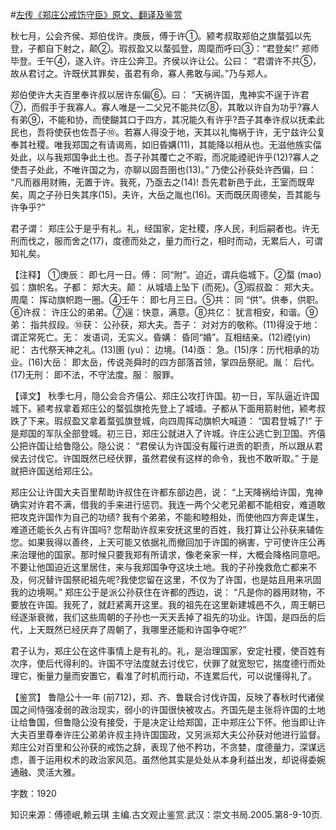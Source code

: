 #[左传《郑庄公戒饬守臣》原文、翻译及鉴赏](https://www.vrrw.net/wx/13981.html)

秋七月，公会齐侯、郑伯伐许。庚辰，傅于许①。颍考叔取郑伯之旗蝥弧以先登，子都自下射之，颠②。瑕叔盈又以蝥弧登，周麾而呼曰③：“君登矣!” 郑师毕登。壬午④，遂入许。许庄公奔卫。齐侯以许让公。公曰： “君谓许不共⑤，故从君讨之。许既伏其罪矣，虽君有命，寡人弗敢与闻。”乃与郑人。

郑伯使许大夫百里奉许叔以居许东偏⑥。曰： “天祸许国，鬼神实不逞于许君⑦，而假手于我寡人。寡人唯是一二父兄不能共亿⑧，其敢以许自为功乎?寡人有弟⑨，不能和协，而使餬其口于四方，其况能久有许乎?吾子其奉许叔以抚柔此民也，吾将使获也佐吾子⑩。若寡人得没于地，天其以礼悔祸于许，无宁兹许公复奉其社稷。唯我郑国之有请谒焉，如旧昏媾(11)，其能降以相从也。无滋他族实偪处此，以与我郑国争此土也。吾子孙其覆亡之不暇，而况能禋祀许乎(12)?寡人之使吾子处此，不唯许国之为，亦聊以固吾圉也(13)。” 乃使公孙获处许西偏，曰： “凡而器用财贿，无置于许。我死，乃亟去之(14)! 吾先君新邑于此，王室而既卑矣，周之子孙日失其序(15)。夫许，大岳之胤也(16)。天而既厌周德矣，吾其能与许争乎?”

君子谓： 郑庄公于是乎有礼。礼，经国家，定社稷，序人民，利后嗣者也。许无刑而伐之，服而舍之(17)，度德而处之，量力而行之，相时而动，无累后人，可谓知礼矣。



【注释】 ①庚辰： 即七月一日。傅： 同“附”。迫近，谓兵临城下。②蝥 (mao) 弧：旗帜名。子都： 郑大夫。颠： 从城墙上坠下 (而死)。③瑕叔盈： 郑大夫。周麾： 挥动旗帜跑一圈。④壬午： 即七月三日。⑤共： 同 “供”。供奉，供职。⑥许叔： 许庄公的弟弟。⑦逞：快意，满意。⑧共亿： 犹言相安，和谐。⑨弟： 指共叔段。⑩获： 公孙获，郑大夫。吾子： 对对方的敬称。(11)得没于地： 谓正常死亡。无： 发语词，无实义。昏媾： 昏同“婚”。互相结亲。(12)禋(yin) 祀： 古代祭天神之礼。(13)圉 (yu)： 边境。(14)亟： 急。(15)序：历代相承的功业。(16)大岳： 即太岳，传说尧舜时的四方部落首领，掌四岳祭祀。胤： 后代。(17)无刑： 即不法，不守法度。服： 服罪。

【译文】 秋季七月，隐公会合齐僖公、郑庄公攻打许国。初一日，军队逼近许国城下。颍考叔拿着郑庄公的蝥弧旗抢先登上了城墙。子都从下面用箭射他，颍考叔跌了下来。瑕叔盈又拿着蝥弧旗登城，向四周挥动旗帜大喊道： “国君登城了!” 于是郑国的军队全部登城。初三日，郑庄公就进入了许城。许庄公逃亡到卫国。齐僖公把许国让给鲁隐公。隐公说： “君侯认为许国没有履行进贡的职责，所以跟从君侯去讨伐它。许国既然已经伏罪，虽然君侯有这样的命令，我也不敢听取。” 于是就把许国送给郑庄公。

郑庄公让许国大夫百里帮助许叔住在许都东部边邑，说： “上天降祸给许国，鬼神确实对许君不满，借我的手来进行惩罚。我连一两个父老兄弟都不能相安，难道敢把攻克许国作为自己的功绩? 我有个弟弟，不能和睦相处，而使他四方奔走谋生，难道还能长久占有许国吗? 您帮助许叔来安抚这里的百姓，我打算让公孙获来辅佐您。如果我得以善终，上天可能又依据礼而撤回加于许国的祸害，宁可使许庄公再来治理他的国家。那时候只要我郑有所请求，像老亲家一样，大概会降格同意吧。不要让他国迫近这里居住，来与我郑国争夺这块土地。我的子孙挽救危亡都来不及，何况替许国祭祀祖先呢?我使您留在这里，不仅为了许国，也是姑且用来巩固我的边境啊。” 郑庄公于是派公孙获住在许都的西边，说： “凡是你的器用财物，不要放在许国。我死了，就赶紧离开这里。我的祖先在这里新建城邑不久，周王朝已经逐渐衰微，我们这些周朝的子孙也一天天丢掉了祖先的功业。许国，是四岳的后代，上天既然已经厌弃了周朝了，我哪里还能和许国争夺呢?”

君子认为，郑庄公在这件事情上是有礼的。礼，是治理国家，安定社稷，使百姓有次序，使后代得利的。许国不守法度就去讨伐它，伏罪了就宽恕它，揣度德行而处理它，衡量力量而安置它，看准了时机而行动，不连累后代，可以说懂得礼了。

【鉴赏】 鲁隐公十一年 (前712)，郑、齐、鲁联合讨伐许国，反映了春秋时代诸侯国之间恃强凌弱的政治现实，弱小的许国很快被攻占。齐国先是主张将许国的土地让给鲁国，但鲁隐公没有接受，于是决定让给郑国，正中郑庄公下怀。他当即让许大夫百里尊奉许庄公弟弟许叔主持许国国政，又另派郑大夫公孙获对他进行监督。郑庄公对百里和公孙获的戒饬之辞，表现了他不矜功，不贪婪，度德量力，深谋远虑，善于运用权术的政治家风范。虽然他其实是处处从本身利益出发，却说得委婉通融、灵活大雅。

字数：1920

知识来源：傅德岷,赖云琪 主编.古文观止鉴赏.武汉：崇文书局.2005.第8-9-10页.

